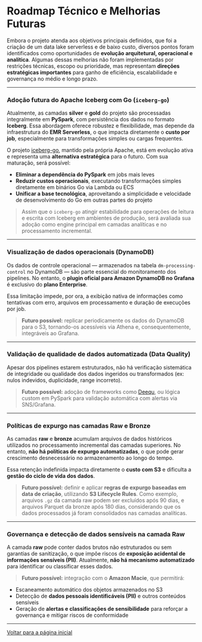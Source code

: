 # Roadmap Técnico e Melhorias Futuras

Embora o projeto atenda aos objetivos principais definidos, que foi a criação de um data lake serverless e de baixo custo, diversos pontos foram identificados como oportunidades de **evolução arquitetural, operacional e analítica**. Algumas dessas melhorias não foram implementadas por restrições técnicas, escopo ou prioridade, mas representam **direções estratégicas importantes** para ganho de eficiência, escalabilidade e governança no médio e longo prazo.

---

### Adoção futura do Apache Iceberg com Go (`iceberg-go`)

Atualmente, as camadas **silver** e **gold** do projeto são processadas integralmente em **PySpark**, com persistência dos dados no formato **Iceberg**. Essa abordagem oferece robustez e flexibilidade, mas depende da infraestrutura do **EMR Serverless**, o que impacta diretamente o **custo por job**, especialmente para transformações simples ou cargas frequentes.

O projeto [iceberg-go](https://github.com/apache/iceberg-go), mantido pela própria Apache, está em evolução ativa e representa uma **alternativa estratégica** para o futuro. Com sua maturação, será possível:

* **Eliminar a dependência do PySpark** em jobs mais leves
* **Reduzir custos operacionais**, executando transformações simples diretamente em binários Go via Lambda ou ECS
* **Unificar a base tecnológica**, aproveitando a simplicidade e velocidade de desenvolvimento do Go em outras partes do projeto

> Assim que o `iceberg-go` atingir estabilidade para operações de leitura e escrita com Iceberg em ambientes de produção, será avaliada sua adoção como engine principal em camadas analíticas e no processamento incremental.

---

### Visualização de dados operacionais (DynamoDB)

Os dados de controle operacional — armazenados na tabela `dm-processing-control` no DynamoDB — são parte essencial do monitoramento dos pipelines. No entanto, o **plugin oficial para Amazon DynamoDB no Grafana** é exclusivo do **plano Enterprise**.

Essa limitação impede, por ora, a exibição nativa de informações como tentativas com erro, arquivos em processamento e duração de execuções por job.

> **Futuro possível:** replicar periodicamente os dados do DynamoDB para o S3, tornando-os acessíveis via Athena e, consequentemente, integráveis ao Grafana.

---

### Validação de qualidade de dados automatizada (Data Quality)

Apesar dos pipelines estarem estruturados, não há verificação sistemática de integridade ou qualidade dos dados ingeridos ou transformados (ex: nulos indevidos, duplicidade, range incorreto).

> **Futuro possível:** adoção de frameworks como [Deequ](https://github.com/awslabs/deequ), ou lógica custom em PySpark para validação automática com alertas via SNS/Grafana.

---

### Políticas de expurgo nas camadas Raw e Bronze

As camadas **raw** e **bronze** acumulam arquivos de dados históricos utilizados no processamento incremental das camadas superiores. No entanto, **não há políticas de expurgo automatizadas**, o que pode gerar crescimento desnecessário no armazenamento ao longo do tempo.

Essa retenção indefinida impacta diretamente o **custo com S3** e dificulta a **gestão do ciclo de vida dos dados**.

> **Futuro possível:** definir e aplicar **regras de expurgo baseadas em data de criação**, utilizando **S3 Lifecycle Rules**. Como exemplo, arquivos `.gz` da camada raw podem ser excluídos após 90 dias, e arquivos Parquet da bronze após 180 dias, considerando que os dados processados já foram consolidados nas camadas analíticas.

---

### Governança e detecção de dados sensíveis na camada Raw

A camada **raw** pode conter dados brutos não estruturados ou sem garantias de sanitização, o que impõe riscos de **exposição acidental de informações sensíveis (PII)**. Atualmente, **não há mecanismo automatizado** para identificar ou classificar esses dados.

> **Futuro possível:** integração com o **Amazon Macie**, que permitirá:

* Escaneamento automático dos objetos armazenados no S3
* Detecção de **dados pessoais identificáveis (PII)** e outros conteúdos sensíveis
* Geração de **alertas e classificações de sensibilidade** para reforçar a governança e mitigar riscos de conformidade

---

[Voltar para a página inicial](../README.md#documentação)